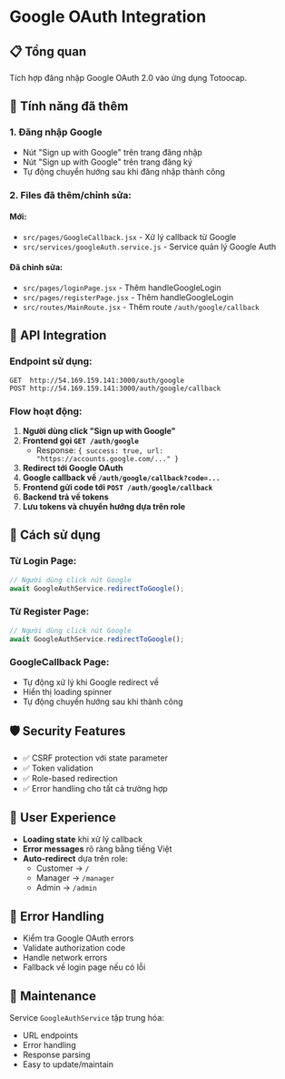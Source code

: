 # Google OAuth Integration

## 📋 Tổng quan

Tích hợp đăng nhập Google OAuth 2.0 vào ứng dụng Totoocap.

## 🚀 Tính năng đã thêm

### 1. **Đăng nhập Google**

- Nút "Sign up with Google" trên trang đăng nhập
- Nút "Sign up with Google" trên trang đăng ký
- Tự động chuyển hướng sau khi đăng nhập thành công

### 2. **Files đã thêm/chỉnh sửa:**

#### **Mới:**

- `src/pages/GoogleCallback.jsx` - Xử lý callback từ Google
- `src/services/googleAuth.service.js` - Service quản lý Google Auth

#### **Đã chỉnh sửa:**

- `src/pages/loginPage.jsx` - Thêm handleGoogleLogin
- `src/pages/registerPage.jsx` - Thêm handleGoogleLogin
- `src/routes/MainRoute.jsx` - Thêm route `/auth/google/callback`

## 🔧 API Integration

### **Endpoint sử dụng:**

```
GET  http://54.169.159.141:3000/auth/google
POST http://54.169.159.141:3000/auth/google/callback
```

### **Flow hoạt động:**

1. **Người dùng click "Sign up with Google"**
2. **Frontend gọi `GET /auth/google`**
   - Response: `{ success: true, url: "https://accounts.google.com/..." }`
3. **Redirect tới Google OAuth**
4. **Google callback về `/auth/google/callback?code=...`**
5. **Frontend gửi code tới `POST /auth/google/callback`**
6. **Backend trả về tokens**
7. **Lưu tokens và chuyển hướng dựa trên role**

## 🎯 Cách sử dụng

### **Từ Login Page:**

```jsx
// Người dùng click nút Google
await GoogleAuthService.redirectToGoogle();
```

### **Từ Register Page:**

```jsx
// Người dùng click nút Google
await GoogleAuthService.redirectToGoogle();
```

### **GoogleCallback Page:**

- Tự động xử lý khi Google redirect về
- Hiển thị loading spinner
- Tự động chuyển hướng sau khi thành công

## 🛡️ Security Features

- ✅ CSRF protection với state parameter
- ✅ Token validation
- ✅ Role-based redirection
- ✅ Error handling cho tất cả trường hợp

## 📱 User Experience

- **Loading state** khi xử lý callback
- **Error messages** rõ ràng bằng tiếng Việt
- **Auto-redirect** dựa trên role:
  - Customer → `/`
  - Manager → `/manager`
  - Admin → `/admin`

## 🐛 Error Handling

- Kiểm tra Google OAuth errors
- Validate authorization code
- Handle network errors
- Fallback về login page nếu có lỗi

## 🔄 Maintenance

Service `GoogleAuthService` tập trung hóa:

- URL endpoints
- Error handling
- Response parsing
- Easy to update/maintain
